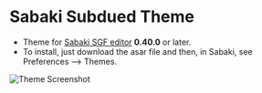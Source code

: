 # Sabaki Subdued Theme

* Theme for [Sabaki SGF editor](https://github.com/yishn/Sabaki) **0.40.0** or later.
* To install, just download the asar file and then, in Sabaki, see Preferences --> Themes.

![Theme Screenshot](https://user-images.githubusercontent.com/16438795/47953994-c773e480-df7c-11e8-87d9-002d833cca18.png)
